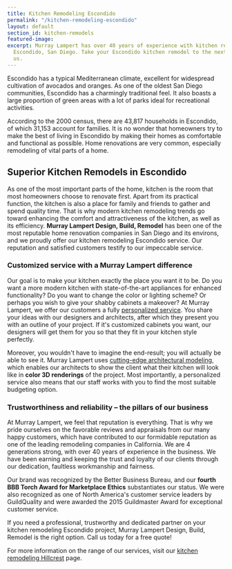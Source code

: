 ```yaml
---
title: Kitchen Remodeling Escondido
permalink: "/kitchen-remodeling-escondido"
layout: default
section_id: kitchen-remodels
featured-image: 
excerpt: Murray Lampert has over 40 years of experience with kitchen remodeling in
  Escondido, San Diego. Take your Escondido kitchen remodel to the next level with
  us.
---
```


Escondido has a typical Mediterranean climate, excellent for widespread cultivation of avocados and oranges. As one of the oldest San Diego communities, Escondido has a charmingly traditional feel. It also boasts a large proportion of green areas with a lot of parks ideal for recreational activities.

According to the 2000 census, there are 43,817 households in Escondido, of which 31,153 account for families. It is no wonder that homeowners try to make the best of living in Escondido by making their homes as comfortable and functional as possible. Home renovations are very common, especially remodeling of vital parts of a home.

## Superior Kitchen Remodels in Escondido

As one of the most important parts of the home, kitchen is the room that most homeowners choose to renovate first. Apart from its practical function, the kitchen is also a place for family and friends to gather and spend quality time. That is why modern kitchen remodeling trends go toward enhancing the comfort and attractiveness of the kitchen, as well as its efficiency. <strong>Murray Lampert Design, Build, Remodel</strong> has been one of the most reputable home renovation companies in San Diego and its environs, and we proudly offer our kitchen remodeling Escondido service. Our reputation and satisfied customers testify to our impeccable service.

### Customized service with a Murray Lampert difference

Our goal is to make your kitchen exactly the place you want it to be. Do you want a more modern kitchen with state-of-the-art appliances for enhanced functionality? Do you want to change the color or lighting scheme? Or perhaps you wish to give your shabby cabinets a makeover? At Murray Lampert, we offer our customers a fully <a href="http://murraylampert.com/san-diego-home-design-services/">personalized service</a>. You share your ideas with our designers and architects, after which they present you with an outline of your project. If it's customized cabinets you want, our designers will get them for you so that they fit in your kitchen style perfectly.

Moreover, you wouldn't have to imagine the end-result; you will actually be able to see it. Murray Lampert uses <a href="http://murraylampert.com/3d-architectural-rendering-services/">cutting-edge architectural modeling</a>, which enables our architects to show the client what their kitchen will look like in <strong>color 3D renderings</strong> of the project. Most importantly, a personalized service also means that our staff works with you to find the most suitable budgeting option.

### Trustworthiness and reliability – the pillars of our business

At Murray Lampert, we feel that reputation is everything. That is why we pride ourselves on the favorable reviews and appraisals from our many happy customers, which have contributed to our formidable reputation as one of the leading remodeling companies in California. We are 4 generations strong, with over 40 years of experience in the business. We have been earning and keeping the trust and loyalty of our clients through our dedication, faultless workmanship and fairness.

Our brand was recognized by the Better Business Bureau, and our <strong>fourth BBB Torch Award for Marketplace Ethics</strong> substantiates our status. We were also recognized as one of North America's customer service leaders by GuildQuality and were awarded the 2015 Guildmaster Award for exceptional customer service.

If you need a professional, trustworthy and dedicated partner on your kitchen remodeling Escondido project, Murray Lampert Design, Build, Remodel is the right option. Call us today for a free quote!

For more information on the range of our services, visit our <a href="http://murraylampert.com/kitchen-remodeling-hillcrest">kitchen remodeling Hillcrest</a> page.
